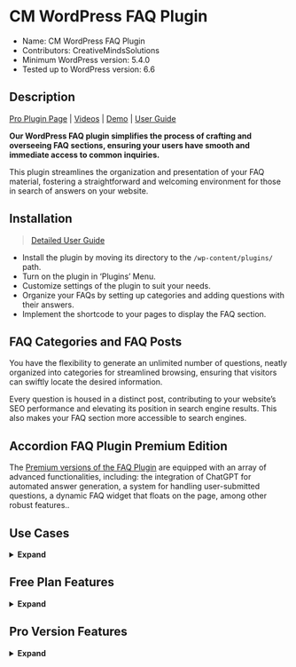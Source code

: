 # CM WordPress FAQ Plugin

* Name: CM WordPress FAQ Plugin
* Contributors: CreativeMindsSolutions
* Minimum WordPress version: 5.4.0
* Tested up to WordPress version: 6.6

## Description

[Pro Plugin Page](https://www.cminds.com/wordpress-plugins-library/faq-plugin-for-wordpress-by-creativeminds/) | [Videos](https://www.videolessonsplugin.com/video-lesson/lesson/frequently-asked-questions-plugin/)  | [Demo](https://www.knowledgetrail.com/route-manager-frequently-asked-questions/) | [User Guide](https://creativeminds.helpscoutdocs.com/category/595-faq-cmf) 

**Our WordPress FAQ plugin simplifies the process of crafting and overseeing FAQ sections, ensuring your users have smooth and immediate access to common inquiries.**

This plugin streamlines the organization and presentation of your FAQ material, fostering a straightforward and welcoming environment for those in search of answers on your website.

## Installation

> [Detailed User Guide](https://creativeminds.helpscoutdocs.com/category/595-faq-cmf)

* Install the plugin by moving its directory to the `/wp-content/plugins/` path.
* Turn on the plugin in ‘Plugins’ Menu.
* Customize settings of the plugin to suit your needs.
* Organize your FAQs by setting up categories and adding questions with their answers.
* Implement the shortcode to your pages to display the FAQ section.

## FAQ Categories and FAQ Posts

You have the flexibility to generate an unlimited number of questions, neatly organized into categories for streamlined browsing, ensuring that visitors can swiftly locate the desired information.

Every question is housed in a distinct post, contributing to your website’s SEO performance and elevating its position in search engine results. This also makes your FAQ section more accessible to search engines.

## Accordion FAQ Plugin Premium Edition

The [Premium versions of the FAQ Plugin](https://www.cminds.com/wordpress-plugins-library/faq-plugin-for-wordpress-by-creativeminds/) are equipped with an array of advanced functionalities, including: the integration of ChatGPT for automated answer generation, a system for handling user-submitted questions, a dynamic FAQ widget that floats on the page, among other robust features..

## Use Cases

<details><summary> <b>Expand</b> </summary>

* **FAQ Collection** - Enhance your product site with a comprehensive FAQ section.
* **Information Hub** - Establish a central repository of knowledge to bolster your service or product.
* **User Assistance Portal** - Offer a streamlined support system for your clientele.

</details>

## Free Plan Features

<details><summary> <b>Expand</b> </summary>

* **FAQ Integration**: Incorporate commonly asked questions within the admin panel.
* **Categorization**: Organize queries and their solutions into distinct groups.
* **Index Compilation**: Assemble a master page that lists all questions alongside their answers.
* **Individual Posts**: Generate a dedicated post for each query and its resolution.

</details>

## Pro Version Features

<details><summary> <b>Expand</b> </summary>

>[Pro Version Detailed Features List](https://www.cminds.com/wordpress-plugins-library/faq-plugin-for-wordpress-by-creativeminds/) | [Demo Site](https://www.knowledgetrail.com/route-manager-frequently-asked-questions/)

* **FAQ Search Interface**: Integrate a search widget on designated post types and tailor the FAQ aesthetics to your preferences.
* **Keyword Search Bar**: The main index includes a search feature that displays pertinent questions based on keywords entered.
* **Label Customization**: Modify the WordPress FAQ labels to suit your specific needs and linguistic preferences.
* **Aesthetic Personalization**: Adjust the visual elements of the index page, including color schemes and typography size.
* **Feedback Mechanism**: Enable a voting system for each FAQ, with the most popular responses featured prominently in search outcomes.
* **Associated Questions Feature**: Present a widget that lists questions related to the current content at the end of each FAQ entry.
* **FAQ Compilation**: Generate several FAQ sections, each categorized for convenience.
* **Usage Analytics**: Produce detailed reports tracking the frequency of views and votes for each question.
* **Single-Response Display**: Utilize an accordion layout to show one answer at a time, allowing users to switch between them by clicking on the questions.
* **Accordion Shortcode**: Employ a shortcode to create an accordion-style FAQ that groups all Questions and Answers under a category.
* **Visual Categorization**: Assign icons and select background colors for each category, which will be displayed on the index page.
* **Category Sorting**: Define the order of questions within a category in the WordPress FAQ plugin settings, with options to sort by publication date, popularity, or title.
* **Comprehensive Question Shortcode**: Use shortcodes to display all questions across single or multiple categories.
* **ChatGPT Integration**: Utilize ChatGPT to formulate responses for unanswered questions within your FAQ.

</details>
